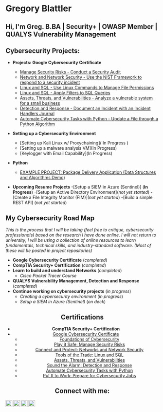 # Gregory Blattler

<p align="center"><h2>Hi, I'm Greg.
  B.BA | Security+ | OWASP Member | QUALYS Vulnerability Management
</h2>

<h2>Cybersecurity Projects:</h2>

- <b>Projects: Google Cybersecurity Certificate</b>
  - [Manage Security Risks - Conduct a Security Audit](https://github.com/oscargregory/SecurityAudit/blob/main/README.md)
  - [Network and Network Security - Use the NIST Framework to respond to a security incident](https://github.com/oscargregory/Network-and-Network-Security/blob/main/README.md)
  - [Linux and SQL - Use Linux Commands to Manage File Permissions](https://github.com/oscargregory/Linux-and-SQL)
  - [Linux and SQL - Apply Filters to SQL Queries](https://github.com/oscargregory/SQL/blob/main/README.md)
  - [Assets, Threats, and Vulnerabilities - Analyze a vulnerable system for a small business](https://github.com/oscargregory/Assets-Threats-and-Vulnerabilities/blob/main/README.md)
  - [Detection and Response - Document an Incident with an Incident Handlers Journal](https://docs.google.com/document/d/13wcp-QZ_TOdI1BRwEdYBmnQi4rrhG3BpdR1YafNTgbY/edit?usp=sharing&resourcekey=0-A5uMNSKFI30aec7U1tGo6Q)
  - [Automate Cybersecurity Tasks with Python - Update a File through a Python Algorithm](https://docs.google.com/document/d/1IzG9Ss1GPkiYC3ZJ7-qDFJELmXF-HoEgjjy3LB7XnZ0/edit?usp=sharing&resourcekey=0-LNBqyJFnuCqS1cRElUkcdg)
    
- <b>Setting up a Cybersecurity Environment</b>
  - [Setting up Kali Linux w/ Proxychaining]( In Progress )
  - [Setting up a malware analysis VM](In Progress)
  - [Keylogger with Email Capability](In Progress)
  
- <b>Python</b>
  - [EXAMPLE PROJECT: Package Delivery Application (Data Structures and Algorithms Demo)](Upcoming)
    
 - <b>Upcoming Resume Projects</b>
    -[Setup a SIEM in Azure (Sentinel)] (**In Progress**)
    -[Setup an Active Directory Environment](*not yet started*)
    -[Create a File Integrity Monitor (FIM)](*not yet started*)
    -[Build a simple REST API] (*not yet started*)


## My Cybersecurity Road Map

*This is the process that I will be taking (feel free to critique, cybersecurity professionals) based on the research I have done online. I will not return to university; I will be using a collection of online resources to learn fundamentals, technical skills, and industry-standard software. (Most of these will be posted in project repositories)*

- **Google Cybersecurity Certificate** (*completed*)
- **CompTIA Security+ Certification** (*completed*)
- **Learn to build and understand Networks** (*completed*)
  - *Cisco Packet Tracer Course*
- **QUALYS Vulnerability Management, Detection and Response** (*completed*)
- **Continue working on cybersecurity projects** (*in progress*)
  - *Creating a cybersecurity environment* (*in progress*)
  - *Setup a SIEM in Azure (Sentinel)* (*on deck*)
                                                                                
<div style="text-align: center;">
  
<h2> Certifications</h2>

  - **CompTIA Security+ Certification**
  - [Google Cybersecurity Certificate](https://imgur.com/a/m7GHK1E)
      - [Foundations of Cybersecurity](https://www.coursera.org/account/accomplishments/certificate/LPPRNBE52X8G)
      - [Play it Safe: Manage Security Risks](https://www.coursera.org/account/accomplishments/certificate/V5MUJ952QPLN)
      - [Connect and Protect: Networks and Network Security](https://www.coursera.org/account/accomplishments/certificate/GT2D5VJ2UYET)
      - [Tools of the Trade: Linux and SQL](https://www.coursera.org/account/accomplishments/certificate/P9QUVDY8G8RK)
      - [Assets, Threats, and Vulnerabilities](https://www.coursera.org/account/accomplishments/certificate/U2PZEJWYC4XM)
      - [Sound the Alarm: Detection and Response](https://www.coursera.org/account/accomplishments/certificate/EGP3CKQARC9R)
      - [Automate Cybersecurity Tasks with Python](https://www.coursera.org/account/accomplishments/certificate/S833XGKJ956J)
      - [Put It to Work: Prepare for Cybersecurity Jobs](https://www.coursera.org/account/accomplishments/certificate/MNU3KNV55BYB)
   
    
<h2> Connect with me:</h2>

[<img align="left" alt="oscargregory | YouTube" width="22px" src="https://cdn.jsdelivr.net/npm/simple-icons@v3/icons/youtube.svg" />][youtube]
[<img align="left" alt="oscargregory | Twitter" width="22px" src="https://cdn.jsdelivr.net/npm/simple-icons@v3/icons/twitter.svg" />][twitter]
[<img align="left" alt="Greg Blattler | LinkedIn" width="22px" src="https://cdn.jsdelivr.net/npm/simple-icons@v3/icons/linkedin.svg" />][linkedin]
[<img align="left" alt="oscargregoryinc | Instagram" width="22px" src="https://cdn.jsdelivr.net/npm/simple-icons@v3/icons/instagram.svg" />][instagram]

[twitter]: https://twitter.com/
[youtube]: https://www.youtube.com/
[instagram]: https://www.instagram.com/
[linkedin]: https://www.linkedin.com/in/greg-blattler-76001a71
</p>
